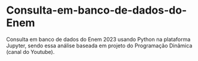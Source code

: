 # Consulta-em-banco-de-dados-do-Enem
Consulta em banco de dados do Enem 2023 usando Python na plataforma Jupyter, sendo essa análise baseada em projeto do Programação Dinâmica (canal do Youtube).

